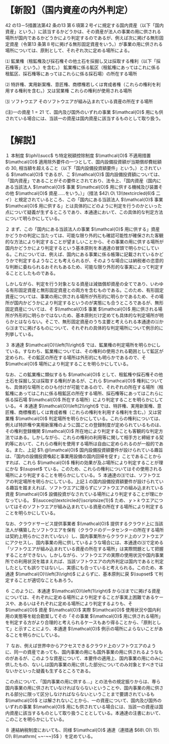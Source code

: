 # 【新設】（国内資産の内外判定）

42 の13－5措置法第42 条の13 第６項第２号イに規定する国内資産（以下「国内資産」という。）に該当するかどうかは、その資産が法人の事業の用に供される場所が国内であるかどうかにより判定するのであるが、例えば次に掲げる無形固定資産（令第13 条第８号に掲げる無形固定資産をいう。）が事業の用に供される場所については、原則として、それぞれ次に定める場所による。

⑴ 鉱業権（租鉱権及び採石権その他土石を採掘し又は採取する権利（以下「採石権等」という。）を含む。） 鉱業権に係る鉱区（租鉱権にあってはこれに係る租鉱区、採石権等にあってはこれらに係る採石場）の所在する場所

⑵ 特許権、実用新案権、意匠権、商標権若しくは育成者権（これらの権利を利用する権利を含む。）又は営業権 これらの権利が使用される場所

⑶ ソフトウエア そのソフトウエアが組み込まれている資産の所在する場所

(注)一の資産 $1=21$ て、国内及び国外のいずれの事業 $\\mathcal{O}$ 用にも供されている場合には、当該一の資産は国内資産に該当するものとして取り扱う。

# 【解説】

１ 本制度 $\\phi\\succ$ ち特定税額控除制度 $\\mathcal{O}$ 不適用措置 $\\mathcal{O}$ 適用除外要件の一つとして、国内設備投資額が当期償却費総額の $30,%$ 相当額を超えること（以下「国内設備投資額要件」という。）とされている $\\mathcal{O}$ であるが、こ $\\mathcal{O}$ 国内設備投資額については、「国内資産」であることがその要件とされており、法令上、「国内資産（国内にある当該法人 $\\mathcal{O}$ 事業 $\\mathcal{O}$ 用に供する機械及び装置その他 $\\mathcal{O}$ 資産……をいう。）」（措法 $42\ O\ 13\\textcircled{6}$ 二イ）と規定されているところ、この「国内にある当該法人 $\\mathcal{O}$ 事業 $\\mathcal{O}$ 用に供する」とは具体的にどのように判定を行うのかといった点について疑義が生ずるところであり、本通達において、この具体的な判定方法について明らかにしている。

２ まず、この「国内にある当該法人の事業 $\\mathcal{O}$ 用に供する」資産かどうかの判定に当たっては、可能な限り外的にも確認可能性が確保された客観的な方法により判定することが望ましいことから、その事業の用に供する場所が国内かどうかにより判定するという基本原則を本通達の冒頭で明らかにしている。これについては、例えば、国内にある事業に係る帳簿に記載されているかどうかで判定するようなことも考えられるが、そのような場合には納税者の恣意的な判断に委ねられるおそれもあるため、可能な限り外形的な事実によって判定することとしたものである。

しかしながら、判定を行う対象となる資産は減価償却資産の全てであり、いわゆる有形固定資産と無形固定資産との両方を含むものである。このため、有形固定資産については、事業の用に供される場所が外形的に明らかであるため、その場所が国内かどうかにより判定するというのが実態にも合うところであるが、無形固定資産については、そ $\\mathcal{O}$ 事業 $\\mathcal{O}$ 用に供される場所が外形的に明らかではないため、基本原則だけ定めても具体的な判定場所が明らかとはならない。そこで、無形固定資産のうち主要と考えられる本通達の⑴から⑶までに掲げるものについて、それぞれの具体的な判定場所について例示的に列挙している。

３ 本通達 $\\mathcal{O}\\left(1\\right)$ では、鉱業権の判定場所を明らかにしている。すなわち、鉱業権については、その権利の使用される範囲として鉱区が定められ、その鉱区の所在する場所は外形的にも明らかであるので、そ $\\mathcal{O}$ 場所により判定することを明らかにしている。

なお、この鉱業権に類似するも $\\mathcal{O}$ として、租鉱権や採石権その他土石を採掘し又は採取する権利があるが、これら $\\mathcal{O}$ 権利についても、具体的な場所とのひも付けが可能であるので、それぞれの所在する場所（租鉱権にあってはこれに係る租鉱区の所在する場所、採石権等にあってはこれらに係る採石場 $\\mathcal{O}$ 所在する場所）により判定することを明らかにしている。４ 本通達 $\\mathcal{O}\\left(2\\right)$ では、特許権、実用新案権、意匠権、商標権若しくは育成者権（これらの権利を利用する権利を含む。）又は営業権 $\\mathcal{O}$ 判定場所を明らかにしている。これらの権利については、例えば特許権や実用新案権のように国ごとの登録制度が定められているものは、その権利登録機関 $\\mathcal{O}$ 所在地により判定することも客観的な判定方法ではある。しかしながら、これらの権利の利用等に関して相手方と締結する契約等において、これらの権利を使用する場所は自由に定められるのが一般的である。また、上記 $1\ @\\mathcal{O}$ 国内設備投資額要件が設けられている趣旨は、「国内の設備投資喚起と事業用設備の国内回帰を促す」ことであることからすれば、これら $\\mathcal{O}$ 権利の効果が及ぶ場所により判定することが理にかな $\\supset$ ている。このため、これらの権利についてはその使用される場所により判定することを明らかにしている。５ 本通達の⑶では、ソフトウエアの判定場所を明らかにしている。上記１の国内設備投資額要件が設けられている趣旨を踏まえれば、ソフトウエアに限らずにソフトウエアの組み込まれている資産 $\\mathcal{O}$ 設備投資がなされている場所により判定することが理にかなっている。 $\\succeq\\textcircled{\\scriptsize{1}}$ ため、 $y>k$ ウエアについてはそのソフトウエアが組み込まれている資産の所在する場所により判定することを明らかにしている。

なお、クラウドサービス提供事業者 $\\mathcal{O}$ 提供するクラウド上に当該法人が構築したソフトウエアを保有（クラウドのデータセンターの所在する場所は契約上明らかにされていない）し、国内事業所からクラウド上のソフトウエアにアクセスし、国内事業の用に供しているような場合には、本通達の⑶で定める「ソフトウエアが組み込まれている資産の所在する場所」は実際問題として把握することができない。しかしながら、ソフトウエアの実際の使用状況や国内事業所での利用状況を踏まえれば、当該ソフトウエアの内外判定は国内であると判定したとしても誤りではないし、実感にも合っていると考えられる。このため、本通達 $\\mathcal{O}\\left(3\\right)$ によらずに、基本原則に戻 $\\supset$ て判定することが適切なこともあろう。

６ このように、本通達 $\\mathcal{O}\\left(1\\right)$ から⑶までに掲げる資産については、それぞれに定める場所により判定することが事実上困難であるケースや、あるいはそれぞれに定める場所により判定するよりも、そ $\\mathcal{O}$ 資産 $\\mathcal{O}$ 実際 $\\mathcal{O}$ 使用状況や国内利用の実態等を総合勘案してその「その事業 $\\mathcal{O}$ 用に供される場所」を判定する方がより合理的と考えられるケースもあり得ることから、「原則として」と示すことにより、本通達 $\\mathcal{O}$ 例示の場所によらないことがあることを明らかにしている。

７ なお、例えば世界中からアクセスできるクラウド上のソフトウエアのように、同一の資産であっても、国内事業の用にも国外事業の用に供されるようなものがあるが、このような資産について、本要件の適用上、国内事業の用にのみに供したもの、ないしは国内事業の用に供した部分についてのみ対象とすべきではないかといった疑義も生ずるところである。

この点について、「国内事業の用に供する…」との法令の規定振りからは、専ら国内事業の用に供されていなければならないということや、国内事業の用に供される部分に限って区分しなければならないということまで要請されているも $\\mathcal{O}$ とは解されないことから、一の資産について、国内及び国外のいずれの事業 $\\mathcal{O}$ 用にも供されている場合には、当該一の資産は国内資産に該当するものとして取り扱うこととしている。本通達の注書において、このことを明らかにしている。

８ 連結納税制度においても、同様 $\\mathcal{O}$ 通達（連措通 $68\ O)\ 15\ O)\ 8\\mathrm{ ~~-~~}5$ ）を定めている。